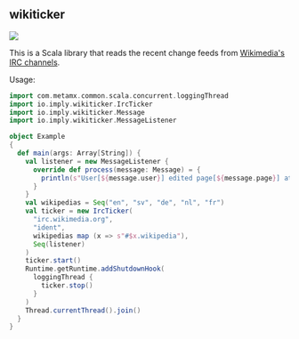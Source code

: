 ## wikiticker

<img src="https://cloud.githubusercontent.com/assets/1214075/9833538/f2dbbed4-594e-11e5-824e-6a309cbd3da9.jpg" />

This is a Scala library that reads the recent change feeds from
[Wikimedia's IRC channels](https://meta.wikimedia.org/wiki/IRC/Channels#Raw_feeds).

Usage:

```scala
import com.metamx.common.scala.concurrent.loggingThread
import io.imply.wikiticker.IrcTicker
import io.imply.wikiticker.Message
import io.imply.wikiticker.MessageListener

object Example
{
  def main(args: Array[String]) {
    val listener = new MessageListener {
      override def process(message: Message) = {
        println(s"User[${message.user}] edited page[${message.page}] at[${message.timestamp}].")
      }
    }
    val wikipedias = Seq("en", "sv", "de", "nl", "fr")
    val ticker = new IrcTicker(
      "irc.wikimedia.org",
      "ident",
      wikipedias map (x => s"#$x.wikipedia"),
      Seq(listener)
    )
    ticker.start()
    Runtime.getRuntime.addShutdownHook(
      loggingThread {
        ticker.stop()
      }
    )
    Thread.currentThread().join()
  }
}
```
